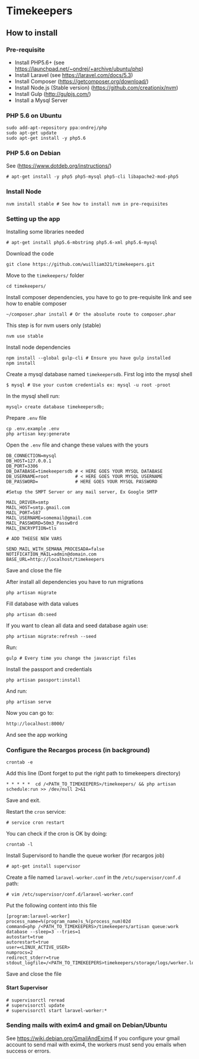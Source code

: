 # Timekeepers

## How to install

### Pre-requisite
 * Install PHP5.6+ (see https://launchpad.net/~ondrej/+archive/ubuntu/php)
 * Install Laravel (see https://laravel.com/docs/5.3)
 * Install Composer (https://getcomposer.org/download/)
 * Install Node.js (Stable version) (https://github.com/creationix/nvm)
 * Install Gulp (http://gulpjs.com/)
 * Install a Mysql Server

### PHP 5.6 on Ubuntu
```
sudo add-apt-repository ppa:ondrej/php
sudo apt-get update
sudo apt-get install -y php5.6
```
### PHP 5.6 on Debian
See (https://www.dotdeb.org/instructions/)
```
# apt-get install -y php5 php5-mysql php5-cli libapache2-mod-php5
```
### Install Node
```
nvm install stable # See how to install nvm in pre-requisites
```
### Setting up the app
Installing some libraries needed
```
# apt-get install php5.6-mbstring php5.6-xml php5.6-mysql
```
Download the code
```
git clone https://github.com/wuilliam321/timekeepers.git
```
Move to the `timekeepers/` folder
```
cd timekeepers/
```
Install composer dependencies, you have to go to pre-requisite link and see how to enable composer
```
~/composer.phar install # Or the absolute route to composer.phar
```
This step is for nvm users only (stable)
```
nvm use stable
```
Install node dependencies
```
npm install --global gulp-cli # Ensure you have gulp installed
npm install
```
Create a mysql database named `timekeepersdb`. First log into the mysql shell
```
$ mysql # Use your custom credentials ex: mysql -u root -proot
```
In the mysql shell run:
```
mysql> create database timekeepersdb; 
```
Prepare `.env` file
```
cp .env.example .env
php artisan key:generate
```
Open the `.env` file and change these values with the yours
```
DB_CONNECTION=mysql
DB_HOST=127.0.0.1
DB_PORT=3306
DB_DATABASE=timekeepersdb # < HERE GOES YOUR MYSQL DATABASE
DB_USERNAME=root          # < HERE GOES YOUR MYSQL USERNAME
DB_PASSWORD=              # HERE GOES YOUR MYSQL PASSWORD

#Setup the SMPT Server or any mail server, Ex Google SMTP

MAIL_DRIVER=smtp
MAIL_HOST=smtp.gmail.com
MAIL_PORT=587
MAIL_USERNAME=somemail@gmail.com
MAIL_PASSWORD=50m3_Passw0rd
MAIL_ENCRYPTION=tls

# ADD THEESE NEW VARS

SEND_MAIL_WITH_SEMANA_PROCESADA=false
NOTIFICATION_MAIL=admin@domain.com
BASE_URL=http://localhost/timekeepers
```
Save and close the file

After install all dependencies you have to run migrations
```
php artisan migrate
```
Fill database with data values
```
php artisan db:seed
```
If you want to clean all data and seed database again use:
```
php artisan migrate:refresh --seed
```
Run:
```
gulp # Every time you change the javascript files
```
Install the passport and credentials
```
php artisan passport:install
```
And run:
```
php artisan serve
```
Now you can go to:
```
http://localhost:8000/
```
And see the app working

### Configure the Recargos process (in background)
```
crontab -e
```
Add this line (Dont forget to put the right path to timekeepers directory)
```
* * * * *  cd /<PATH_TO_TIMEKEEPERS>/timekeepers/ && php artisan schedule:run >> /dev/null 2>&1
```
Save and exit.

Restart the `cron` service:
```
# service cron restart
```
You can check if the cron is OK by doing:
```
crontab -l
```
Install Supervisord to handle the queue worker (for recargos job)
```
# apt-get install supervisor
```
Create a file named `laravel-worker.conf` in the `/etc/supervisor/conf.d` path:
```
# vim /etc/supervisor/conf.d/laravel-worker.conf
```
Put the following content into this file
```
[program:laravel-worker]
process_name=%(program_name)s_%(process_num)02d
command=php /<PATH_TO_TIMEKEEPERS>/timekeepers/artisan queue:work database --sleep=3 --tries=1
autostart=true
autorestart=true
user=<LINUX_ACTIVE_USER>
numprocs=2
redirect_stderr=true
stdout_logfile=/<PATH_TO_TIMEKEEPERS>timekeepers/storage/logs/worker.log
```
Save and close the file

#### Start Supervisor
```
# supervisorctl reread
# supervisorctl update
# supervisorctl start laravel-worker:*
```

### Sending mails with exim4 and gmail on Debian/Ubuntu
See https://wiki.debian.org/GmailAndExim4
If you configure your gmail account to send mail with exim4, the workers must send you emails when success or errors.
